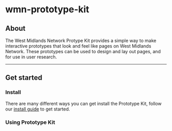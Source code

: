 # wmn-prototype-kit

## About

The West Midlands Network Protype Kit provides a simple way to make interactive prototypes that look and feel like pages on West Midlands Network. These prototypes can be used to design and lay out pages, and for use in user research.

---

## Get started

### Install

There are many different ways you can get install the Prototype Kit, follow our [install guide](./docs/install.md) to get started.

### Using Prototype Kit
